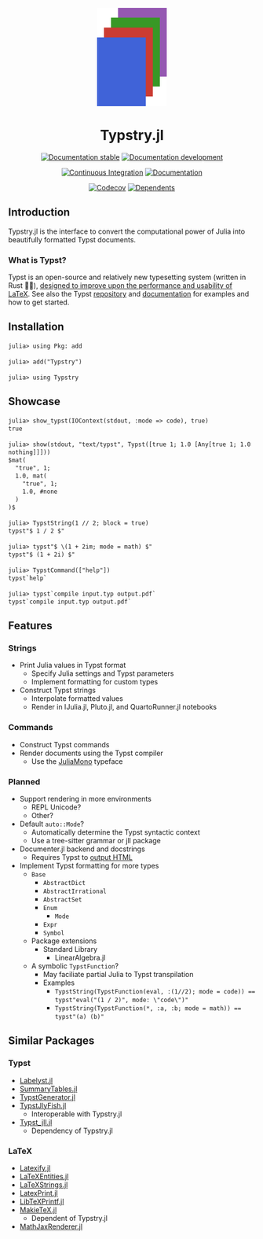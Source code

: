 
<!-- This file is generated by .github/workflows/readme.yml and should not be edited directly. -->

<div align="center">

<p><img height="200px" src="docs/source/assets/logo.svg"/></p>

# Typstry.jl

[![Documentation stable](https://img.shields.io/badge/Documentation-stable-blue.svg)](https://jakobjpeters.github.io/Typstry.jl/)
[![Documentation development](https://img.shields.io/badge/Documentation-development-blue.svg)](https://jakobjpeters.github.io/Typstry.jl/development/)

[![Continuous Integration](https://github.com/jakobjpeters/Typstry.jl/workflows/Continuous%20Integration/badge.svg)](https://github.com/jakobjpeters/Typstry.jl/actions/workflows/continuous_integration.yml)
[![Documentation](https://github.com/jakobjpeters/Typstry.jl/workflows/Documentation/badge.svg)](https://github.com/jakobjpeters/Typstry.jl/actions/workflows/documentation.yml)

[![Codecov](https://codecov.io/gh/jakobjpeters/Typstry.jl/branch/main/graph/badge.svg?token=XFWU66WSD7)](https://codecov.io/gh/jakobjpeters/Typstry.jl)
[![Dependents](https://juliahub.com/docs/General/Typstry/stable/deps.svg)](https://juliahub.com/ui/Packages/General/Typstry?t=2)

</div>

## Introduction

Typstry.jl is the interface to convert the computational power of Julia into beautifully formatted Typst documents.

### What is Typst?

Typst is an open-source and relatively new typesetting system (written in Rust 🦀🚀),
[designed to improve upon the performance and usability of LaTeX](https://typst.app/about).
See also the Typst [repository](https://github.com/typst/typst) and
[documentation](https://typst.app/docs) for examples and how to get started.

## Installation

```julia-repl
julia> using Pkg: add

julia> add("Typstry")

julia> using Typstry
```

## Showcase

```julia-repl
julia> show_typst(IOContext(stdout, :mode => code), true)
true

julia> show(stdout, "text/typst", Typst([true 1; 1.0 [Any[true 1; 1.0 nothing]]]))
$mat(
  "true", 1;
  1.0, mat(
    "true", 1;
    1.0, #none
  )
)$

julia> TypstString(1 // 2; block = true)
typst"$ 1 / 2 $"

julia> typst"$ \(1 + 2im; mode = math) $"
typst"$ (1 + 2i) $"

julia> TypstCommand(["help"])
typst`help`

julia> typst`compile input.typ output.pdf`
typst`compile input.typ output.pdf`
```

## Features

### Strings

- Print Julia values in Typst format
    - Specify Julia settings and Typst parameters
    - Implement formatting for custom types
- Construct Typst strings
    - Interpolate formatted values
    - Render in IJulia.jl, Pluto.jl, and QuartoRunner.jl notebooks

### Commands

- Construct Typst commands
- Render documents using the Typst compiler
    - Use the [JuliaMono](https://github.com/cormullion/juliamono) typeface

### Planned

- Support rendering in more environments
    - REPL Unicode?
    - Other?
- Default `auto::Mode`?
    - Automatically determine the Typst syntactic context
    - Use a tree-sitter grammar or jll package
- Documenter.jl backend and docstrings
    - Requires Typst to [output HTML](https://github.com/typst/typst/issues/721)
- Implement Typst formatting for more types
    - `Base`
        - `AbstractDict`
        - `AbstractIrrational`
        - `AbstractSet`
        - `Enum`
            - `Mode`
        - `Expr`
        - `Symbol`
    - Package extensions
        - Standard Library
            - LinearAlgebra.jl
    - A symbolic `TypstFunction`?
        - May faciliate partial Julia to Typst transpilation
        - Examples
            - `TypstString(TypstFunction(eval, :(1//2); mode = code)) == typst"eval("(1 / 2)", mode: \"code\")"`
            - `TypstString(TypstFunction(*, :a, :b; mode = math)) == typst"(a) (b)"`

## Similar Packages

### Typst

- [Labelyst.jl](https://github.com/emanuel-kopp/Labelyst.jl)
- [SummaryTables.jl](https://github.com/PumasAI/SummaryTables.jl)
- [TypstGenerator.jl](https://github.com/onecalfman/TypstGenerator.jl)
- [TypstJlyFish.jl](https://github.com/andreasKroepelin/TypstJlyfish.jl)
    - Interoperable with Typstry.jl
- [Typst_jll.jl](https://github.com/JuliaBinaryWrappers/Typst_jll.jl)
    - Dependency of Typstry.jl

### LaTeX

- [Latexify.jl](https://github.com/korsbo/Latexify.jl)
- [LaTeXEntities.jl](https://github.com/JuliaString/LaTeX_Entities.jl)
- [LaTeXStrings.jl](https://github.com/JuliaStrings/LaTeXStrings.jl)
- [LatexPrint.jl](https://github.com/scheinerman/LatexPrint.jl)
- [LibTeXPrintf.jl](https://github.com/JuliaStrings/LibTeXPrintf.jl)
- [MakieTeX.jl](https://github.com/JuliaPlots/MakieTeX.jl)
    - Dependent of Typstry.jl
- [MathJaxRenderer.jl](https://github.com/MichaelHatherly/MathJaxRenderer.jl)
